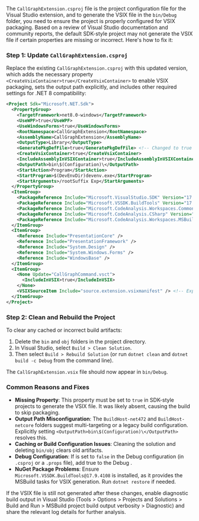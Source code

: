 The `CallGraphExtension.csproj` file is the project configuration file for the Visual Studio extension, and to generate the VSIX file in the `bin/Debug` folder, you need to ensure the project is properly configured for VSIX packaging. Based on a review of Visual Studio documentation and community reports, the default SDK-style project may not generate the VSIX file if certain properties are missing or incorrect. Here's how to fix it:

### Step 1: Update `CallGraphExtension.csproj`
Replace the existing `CallGraphExtension.csproj` with this updated version, which adds the necessary property `<CreateVsixContainer>true</CreateVsixContainer>` to enable VSIX packaging, sets the output path explicitly, and includes other required settings for .NET 8 compatibility:

```xml
<Project Sdk="Microsoft.NET.Sdk">
  <PropertyGroup>
    <TargetFramework>net8.0-windows</TargetFramework>
    <UseWPF>true</UseWPF>
    <UseWindowsForms>true</UseWindowsForms>
    <RootNamespace>CallGraphExtension</RootNamespace>
    <AssemblyName>CallGraphExtension</AssemblyName>
    <OutputType>Library</OutputType>
    <GeneratePkgDefFile>true</GeneratePkgDefFile> <!-- Changed to true for VSIX packaging -->
    <CreateVsixContainer>true</CreateVsixContainer>
    <IncludeAssemblyInVSIXContainer>true</IncludeAssemblyInVSIXContainer> <!-- Ensure assembly is included -->
    <OutputPath>bin\$(Configuration)\</OutputPath>
    <StartAction>Program</StartAction>
    <StartProgram>$(DevEnvDir)devenv.exe</StartProgram>
    <StartArguments>/rootSuffix Exp</StartArguments>
  </PropertyGroup>
  <ItemGroup>
    <PackageReference Include="Microsoft.VisualStudio.SDK" Version="17.9.34902.98" />
    <PackageReference Include="Microsoft.VSSDK.BuildTools" Version="17.9.4108" PrivateAssets="all" />
    <PackageReference Include="Microsoft.CodeAnalysis.Workspaces.Common" Version="4.14.0" />
    <PackageReference Include="Microsoft.CodeAnalysis.CSharp" Version="4.14.0" />
    <PackageReference Include="Microsoft.CodeAnalysis.Workspaces.MSBuild" Version="4.14.0" />
  </ItemGroup>
  <ItemGroup>
    <Reference Include="PresentationCore" />
    <Reference Include="PresentationFramework" />
    <Reference Include="System.Design" />
    <Reference Include="System.Windows.Forms" />
    <Reference Include="WindowsBase" />
  </ItemGroup>
  <ItemGroup>
    <None Update="CallGraphCommand.vsct">
      <IncludeInVSIX>true</IncludeInVSIX>
    </None>
    <VSIXSourceItem Include="source.extension.vsixmanifest" /> <!-- Explicitly include manifest -->
  </ItemGroup>
</Project>
```

### Step 2: Clean and Rebuild the Project
To clear any cached or incorrect build artifacts:
1. Delete the `bin` and `obj` folders in the project directory.
2. In Visual Studio, select `Build > Clean Solution`.
3. Then select `Build > Rebuild Solution` (or run `dotnet clean` and `dotnet build -c Debug` from the command line).

The `CallGraphExtension.vsix` file should now appear in `bin/Debug`.

### Common Reasons and Fixes
- **Missing <CreateVsixContainer> Property**: This property must be set to `true` in SDK-style projects to generate the VSIX file. It was likely absent, causing the build to skip packaging.
- **Output Path Misconfiguration**: The `BuildHost-net472` and `BuildHost-netcore` folders suggest multi-targeting or a legacy build configuration. Explicitly setting `<OutputPath>bin\$(Configuration)\</OutputPath>` resolves this.
- **Caching or Build Configuration Issues**: Cleaning the solution and deleting `bin/obj` clears old artifacts.
- **Debug Configuration**: If <DeployExtension> is set to `false` in the Debug configuration (in `.csproj` or a `.props` file), add <DeployExtension>true</DeployExtension> to the Debug <PropertyGroup>.
- **NuGet Package Problems**: Ensure `Microsoft.VSSDK.BuildTools@17.9.4108` is installed, as it provides the MSBuild tasks for VSIX generation. Run `dotnet restore` if needed.

If the VSIX file is still not generated after these changes, enable diagnostic build output in Visual Studio (Tools > Options > Projects and Solutions > Build and Run > MSBuild project build output verbosity > Diagnostic) and share the relevant log details for further analysis.
